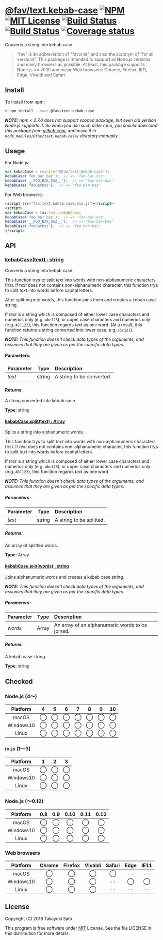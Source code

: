 # [@fav/text.kebab-case][repo-url] [![NPM][npm-img]][npm-url] [![MIT License][mit-img]][mit-url] [![Build Status][travis-img]][travis-url] [![Build Status][appveyor-img]][appveyor-url] [![Coverage status][coverage-img]][coverage-url]

Converts a string into kebab case.

> "fav" is an abbreviation of "favorite" and also the acronym of "for all versions".
> This package is intended to support all Node.js versions and many browsers as possible.
> At least, this package supports Node.js >= v0.10 and major Web browsers: Chrome, Firefox, IE11, Edge, Vivaldi and Safari.


## Install

To install from npm:

```sh
$ npm install --save @fav/text.kebab-case
```

***NOTE:*** *npm < 2.7.0 does not support scoped package, but even old version Node.js supports it. So when you use such older npm, you should download this package from [github.com][repo-url], and move it in `node_modules/@fav/text.kebab-case/` directory manually.*


## Usage

For Node.js:

```js
var kebabCase = require('@fav/text.kebab-case');
kebabCase('foo bar baz');  // => 'foo-bar-baz'
kebabCase('__FOO_BAR_BAZ__');  // => 'foo-bar-baz'
kebabCase('fooBarBaz');  // => 'foo-bar-baz'
```

For Web browsers:

```html
<script src="fav.text.kebab-case.min.js"></script>
<script>
var kebabCase = fav.text.kebabCase;
kebabCase('foo bar baz');  // => 'foo-bar-baz'
kebabCase('__FOO_BAR_BAZ__');  // => 'foo-bar-baz'
kebabCase('fooBarBaz');  // => 'foo-bar-baz'
</script>
```


## API

### <u>kebabCase(text) : string</u>

Converts a string into kebab case.

This function trys to split *text* into words with non-alphanumeric characters first. If *text* does not contains non-alphanumeric character, this function trys to split *text* into words before capital letters.

After splitting into words, this function joins them and creates a kebab case string.

If *text* is a string which is composed of either lower case characters and numerics only (e.g. `abc123`), or upper case characters and numerics only (e.g. `ABC123`), this function regards *text* as one word. (At a result, this function returns a string converted into lower case, e.g. `abc123`).

***NOTE:*** *This function doesn't check data types of the arguments, and assumes that they are given as per the specific data types.*

#### Parameters:

| Parameter |  Type  | Description                          |
|:----------|:------:|:-------------------------------------|
| *text*    | string | A string to be converted.            |

#### Returns:

A string converted into kebab case.

**Type:** string


#### <u>kebabCase.split(text) : Array</u>

Splits a string into alphanumeric words.

This function trys to split *text* into words with non-alphanumeric characters first. If *text* does not contains non-alphanumeric character, this function trys to split *text* into words before capital letters.

If *text* is a string which is composed of either lower case characters and numerics only (e.g. `abc123`), or upper case characters and numerics only (e.g. `ABC123`), this function regards *text* as one word.

***NOTE:*** *This function doesn't check data types of the arguments, and assumes that they are given as per the specific data types.*

##### Parameters:

| Parameter |  Type  | Description                          |
|:----------|:------:|:-------------------------------------|
| *text*    | string | A string to be splitted.             |

##### Returns:

An array of splitted words.

**Type:** Array

#### <u>kebabCase.join(words) : string</u>

Joins alphanumeric words and creates a kebab case string.

***NOTE:*** *This function doesn't check data types of the arguments, and assumes that they are given as per the specific data types.*

##### Parameters:

| Parameter |  Type  | Description                                     |
|:----------|:------:|:------------------------------------------------|
| *words*   | Array  | An array of an alphanumeric words to be joined. |

##### Returns:

A kebab case string.

**Type:** string


## Checked                                                                      

### Node.js (4〜)

| Platform  |   4    |   5    |   6    |   7    |   8    |   9    |   10   |
|:---------:|:------:|:------:|:------:|:------:|:------:|:------:|:------:|
| macOS     |&#x25ef;|&#x25ef;|&#x25ef;|&#x25ef;|&#x25ef;|&#x25ef;|&#x25ef;|
| Windows10 |&#x25ef;|&#x25ef;|&#x25ef;|&#x25ef;|&#x25ef;|&#x25ef;|&#x25ef;|
| Linux     |&#x25ef;|&#x25ef;|&#x25ef;|&#x25ef;|&#x25ef;|&#x25ef;|&#x25ef;|

### io.js (1〜3)

| Platform  |   1    |   2    |   3    |
|:---------:|:------:|:------:|:------:|
| macOS     |&#x25ef;|&#x25ef;|&#x25ef;|
| Windows10 |&#x25ef;|&#x25ef;|&#x25ef;|
| Linux     |&#x25ef;|&#x25ef;|&#x25ef;|

### Node.js (〜0.12)

| Platform  |  0.8   |  0.9   |  0.10  |  0.11  |  0.12  |
|:---------:|:------:|:------:|:------:|:------:|:------:|
| macOS     |&#x25ef;|&#x25ef;|&#x25ef;|&#x25ef;|&#x25ef;|
| Windows10 |&#x25ef;|&#x25ef;|&#x25ef;|&#x25ef;|&#x25ef;|
| Linux     |&#x25ef;|&#x25ef;|&#x25ef;|&#x25ef;|&#x25ef;|

### Web browsers

| Platform  | Chrome | Firefox | Vivaldi | Safari |  Edge  | IE11   |
|:---------:|:------:|:-------:|:-------:|:------:|:------:|:------:|
| macOS     |&#x25ef;|&#x25ef; |&#x25ef; |&#x25ef;|   --   |   --   |
| Windows10 |&#x25ef;|&#x25ef; |&#x25ef; |   --   |&#x25ef;|&#x25ef;|
| Linux     |&#x25ef;|&#x25ef; |&#x25ef; |   --   |   --   |   --   |


## License

Copyright (C) 2018 Takayuki Sato

This program is free software under [MIT][mit-url] License.
See the file LICENSE in this distribution for more details.

[repo-url]: https://github.com/sttk/fav-text.kebab-case/
[npm-img]: https://img.shields.io/badge/npm-v1.0.1-blue.svg
[npm-url]: https://www.npmjs.com/package/@fav/text.kebab-case
[mit-img]: https://img.shields.io/badge/license-MIT-green.svg
[mit-url]: https://opensource.org/licenses/MIT
[travis-img]: https://travis-ci.org/sttk/fav-text.kebab-case.svg?branch=master
[travis-url]: https://travis-ci.org/sttk/fav-text.kebab-case
[appveyor-img]: https://ci.appveyor.com/api/projects/status/github/sttk/fav-text.kebab-case?branch=master&svg=true
[appveyor-url]: https://ci.appveyor.com/project/sttk/fav-text-kebab-case
[coverage-img]: https://coveralls.io/repos/github/sttk/fav-text.kebab-case/badge.svg?branch=master
[coverage-url]: https://coveralls.io/github/sttk/fav-text.kebab-case?branch=master
